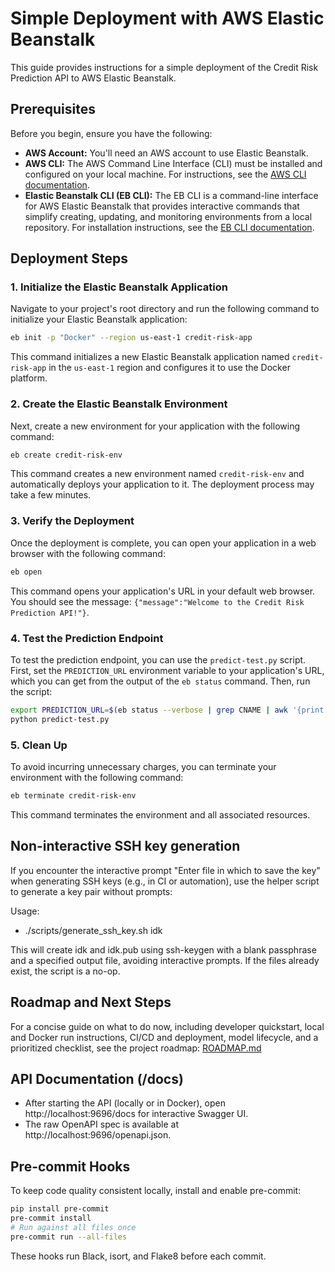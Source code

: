 # Simple Deployment with AWS Elastic Beanstalk

This guide provides instructions for a simple deployment of the Credit Risk Prediction API to AWS Elastic Beanstalk.

## Prerequisites

Before you begin, ensure you have the following:

- **AWS Account:** You'll need an AWS account to use Elastic Beanstalk.
- **AWS CLI:** The AWS Command Line Interface (CLI) must be installed and configured on your local machine. For instructions, see the [AWS CLI documentation](https://docs.aws.amazon.com/cli/latest/userguide/cli-chap-configure.html).
- **Elastic Beanstalk CLI (EB CLI):** The EB CLI is a command-line interface for AWS Elastic Beanstalk that provides interactive commands that simplify creating, updating, and monitoring environments from a local repository. For installation instructions, see the [EB CLI documentation](https://docs.aws.amazon.com/elasticbeanstalk/latest/dg/eb-cli3-install.html).

## Deployment Steps

### 1. Initialize the Elastic Beanstalk Application

Navigate to your project's root directory and run the following command to initialize your Elastic Beanstalk application:

```bash
eb init -p "Docker" --region us-east-1 credit-risk-app
```

This command initializes a new Elastic Beanstalk application named `credit-risk-app` in the `us-east-1` region and configures it to use the Docker platform.

### 2. Create the Elastic Beanstalk Environment

Next, create a new environment for your application with the following command:

```bash
eb create credit-risk-env
```

This command creates a new environment named `credit-risk-env` and automatically deploys your application to it. The deployment process may take a few minutes.

### 3. Verify the Deployment

Once the deployment is complete, you can open your application in a web browser with the following command:

```bash
eb open
```

This command opens your application's URL in your default web browser. You should see the message: `{"message":"Welcome to the Credit Risk Prediction API!"}`.

### 4. Test the Prediction Endpoint

To test the prediction endpoint, you can use the `predict-test.py` script. First, set the `PREDICTION_URL` environment variable to your application's URL, which you can get from the output of the `eb status` command. Then, run the script:

```bash
export PREDICTION_URL=$(eb status --verbose | grep CNAME | awk '{print $2}')
python predict-test.py
```

### 5. Clean Up

To avoid incurring unnecessary charges, you can terminate your environment with the following command:

```bash
eb terminate credit-risk-env
```

This command terminates the environment and all associated resources.


## Non-interactive SSH key generation

If you encounter the interactive prompt "Enter file in which to save the key" when generating SSH keys (e.g., in CI or automation), use the helper script to generate a key pair without prompts:

Usage:
- ./scripts/generate_ssh_key.sh idk

This will create idk and idk.pub using ssh-keygen with a blank passphrase and a specified output file, avoiding interactive prompts. If the files already exist, the script is a no-op.


## Roadmap and Next Steps

For a concise guide on what to do now, including developer quickstart, local and Docker run instructions, CI/CD and deployment, model lifecycle, and a prioritized checklist, see the project roadmap: [ROADMAP.md](./ROADMAP.md)


## API Documentation (/docs)

- After starting the API (locally or in Docker), open http://localhost:9696/docs for interactive Swagger UI.
- The raw OpenAPI spec is available at http://localhost:9696/openapi.json.

## Pre-commit Hooks

To keep code quality consistent locally, install and enable pre-commit:

```bash
pip install pre-commit
pre-commit install
# Run against all files once
pre-commit run --all-files
```

These hooks run Black, isort, and Flake8 before each commit.
